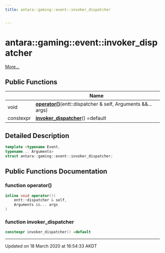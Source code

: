 ```yaml
---
title: antara::gaming::event::invoker_dispatcher


---
```


# antara::gaming::event::invoker_dispatcher




 [More...](#detailed-description)











## Public Functions

|                | Name           |
| -------------- | -------------- |
| void | **[operator()](Classes/structantara_1_1gaming_1_1event_1_1invoker__dispatcher.md#function-operator())**(entt::dispatcher & self, Arguments &&... args)  |
| constexpr | **[invoker_dispatcher](Classes/structantara_1_1gaming_1_1event_1_1invoker__dispatcher.md#function-invoker_dispatcher)**() =default  |








## Detailed Description

```cpp
template <typename Event,
typename... Arguments>
struct antara::gaming::event::invoker_dispatcher;
```































## Public Functions Documentation

### function operator()

```cpp
inline void operator()(
    entt::dispatcher & self,
    Arguments &&... args
)
```




























### function invoker_dispatcher

```cpp
constexpr invoker_dispatcher() =default
```


































-------------------------------

Updated on 18 March 2020 at 16:54:33 AKDT